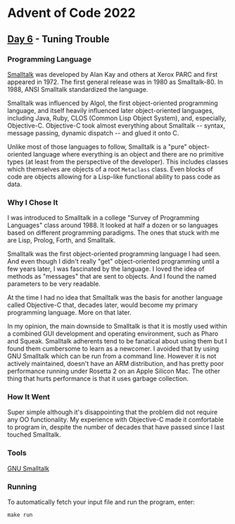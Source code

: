 # Advent of Code 2022
## [Day 6](https://adventofcode.com/2022/day/6) - Tuning Trouble

### Programming Language 

[Smalltalk](https://en.wikipedia.org/wiki/Smalltalk) was developed by Alan Kay and others at Xerox PARC and first appeared in 1972.
The first general release was in 1980 as Smalltalk-80.
In 1988, ANSI Smalltalk standardized the language.

Smalltalk was influenced by Algol, the first object-oriented programming language, and itself heavily influenced later object-oriented languages, including Java, Ruby, CLOS (Common Lisp Object System), and, especially, Objective-C.
Objective-C took almost everything about Smalltalk -- syntax, message passing, dynamic dispatch -- and glued it onto C.

Unlike most of those languages to follow, Smalltalk is a "pure" object-oriented language where everything is an object and there are no primitive types (at least from the perspective of the developer).
This includes classes which themselves are objects of a root `Metaclass` class.
Even blocks of code are objects allowing for a Lisp-like functional ability to pass code as data.

### Why I Chose It

I was introduced to Smalltalk in a college "Survey of Programming Languages" class around 1988.
It looked at half a dozen or so languages based on different programming paradigms.
The ones that stuck with me are Lisp, Prolog, Forth, and Smalltalk.

Smalltalk was the first object-oriented programming language I had seen.
And even though I didn't really "get" object-oriented programming until a few years later, I was fascinated by the language.
I loved the idea of methods as "messages" that are sent to objects.
And I found the named parameters to be very readable.

At the time I had no idea that Smalltalk was the basis for another language called Objective-C that, decades later, would become my primary programming language.
More on that later.

In my opinion, the main downside to Smalltalk is that it is mostly used within a combined GUI development and operating environment, such as Pharo and Squeak.
Smalltalk adherents tend to be fanatical about using them but I found them cumbersome to learn as a newcomer.
I avoided that by using GNU Smalltalk which can be run from a command line.
However it is not actively maintained, doesn't have an ARM distribution, and has pretty poor performance running under Rosetta 2 on an Apple Silicon Mac.
The other thing that hurts performance is that it uses garbage collection.

### How It Went

Super simple although it's disappointing that the problem did not require any OO functionality.
My experience with Objective-C made it comfortable to program in, despite the number of decades that have passed since I last touched Smalltalk.

### Tools

[GNU Smalltalk](https://www.gnu.org/software/smalltalk/)

### Running

To automatically fetch your input file and run the program, enter:

```
make run
```
